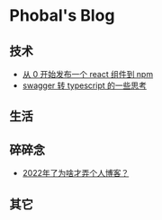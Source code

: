 # Phobal's Blog

## 技术
- [从 0 开始发布一个 react 组件到 npm](https://github.com/phobal/blog/issues/2)
- [swagger 转 typescript 的一些思考](https://github.com/phobal/blog/issues/3)

## 生活

## 碎碎念

- [2022年了为啥才弄个人博客？](https://github.com/phobal/blog/issues/1)

## 其它
